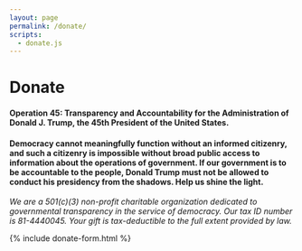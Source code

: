 ```yaml
---
layout: page
permalink: /donate/
scripts:
  - donate.js
---
```


# Donate

#### Operation 45: Transparency and Accountability for the Administration of Donald J. Trump, the 45th President of the United States.



#### Democracy cannot meaningfully function without an informed citizenry, and such a citizenry is impossible without broad public access to information about the operations of government. If our government is to be accountable to the people, Donald Trump must not be allowed to conduct his presidency from the shadows. Help us shine the light.

*We are a 501(c)(3) non-profit charitable organization dedicated to governmental transparency in the service of democracy. Our tax ID number is 81-4440045. Your gift is tax-deductible to the full extent provided by law.*

{% include donate-form.html %}
